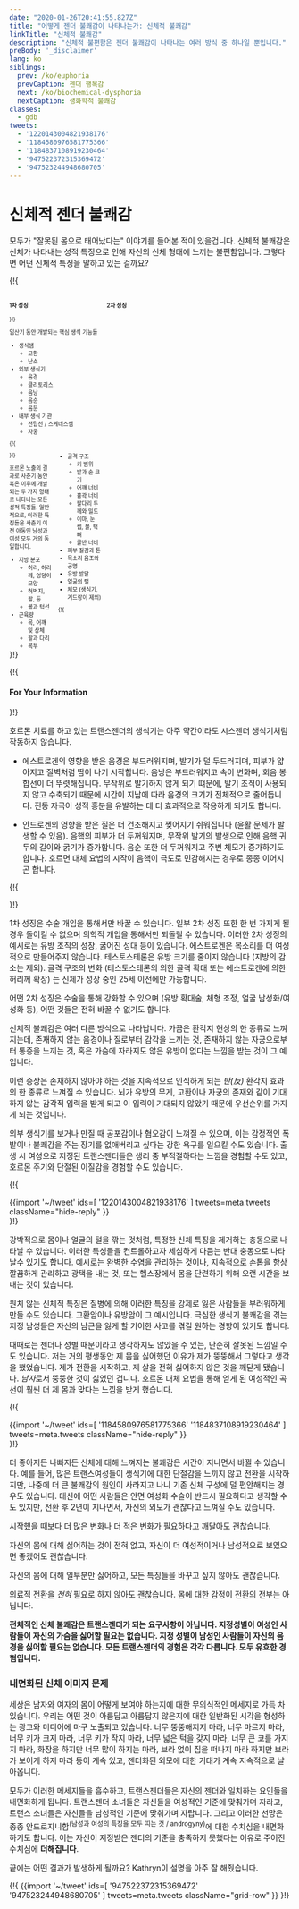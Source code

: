 ```yaml
---
date: "2020-01-26T20:41:55.827Z"
title: "어떻게 젠더 불쾌감이 나타나는가: 신체적 불쾌감"
linkTitle: "신체적 불쾌감"
description: "신체적 불편함은 젠더 불쾌감이 나타나는 여러 방식 중 하나일 뿐입니다."
preBody: '_disclaimer'
lang: ko
siblings:
  prev: /ko/euphoria
  prevCaption: 젠더 행복감
  next: /ko/biochemical-dysphoria
  nextCaption: 생화학적 불쾌감
classes:
  - gdb
tweets:
  - '1220143004821938176'
  - '1184580976581775366'
  - '1184837108919230464'
  - '947522372315369472'
  - '947523244948680705'
---
```


# 신체적 젠더 불쾌감

모두가 "잘못된 몸으로 태어났다는" 이야기를 들어본 적이 있을겁니다. 신체적 불쾌감은 신체가 나타내는 성적 특징으로 인해 자신의 신체 형태에 느끼는 불편함입니다. 그렇다면 어떤 신체적 특징을 말하고 있는 걸까요?

{!{
<style>

.fact-grid h4 { font-weight: 600;grid-row: 1; }

.fact-grid li {break-inside: avoid;}

@media (min-width: 500px) {
  .fact-grid {
    display: grid;
    grid-template-columns: 1fr 2fr;
    grid-template-rows: min-content 1fr;
    grid-column-gap: 1em;
    font-size: 0.7em;
  }

  .fact-grid .two-col { column-count: 2; }
}

</style>
<div class="fact-grid ">
  <h4>1차 성징</h4>
  <div>
}!}

임산기 동안 개발되는 핵심 생식 기능들

- 생식샘
  - 고환
  - 난소
- 외부 생식기
  - 음경
  - 클리토리스
  - 음낭
  - 음순
  - 음문
- 내부 생식 기관
  - 전립선 / 스케네스샘
  - 자궁


{!{ </div>  <h4>2차 성징</h4>
<div class="two-col"> }!}

호르몬 노출의 결과로 사춘기 동안 혹은 이후에 개발되는 두 가지 형태로 나타나는 모든 성적 특징들. 일반적으로, 이러한 특징들은 사춘기 이전 아동인 남성과 여성 모두 거의 동일합니다.

- 지방 분포
  - 허리, 허리께, 엉덩이 모양
  - 허벅지, 팔, 등
  - 볼과 턱선
- 근육량
  - 목, 어꺠 및 상체
  - 팔과 다리
  - 복부
- 골격 구조
  - 키 범위
  - 발과 손 크기
  - 어꺠 너비
  - 흉곽 너비
  - 팔다리 두께와 밀도
  - 이마, 눈썹, 볼, 턱뼈
  - 골반 너비
- 피부 질감과 톤
- 목소리 음조와 공명
- 유방 발달
- 얼굴의 털
- 체모 (생식기, 겨드랑이 제외)


{!{ </div></div> }!}

{!{ <div class="gutter"><div class="card"><div class="card-body"><h4 class="card-title">For Your Information</h4> }!}

호르몬 치료를 하고 있는 트랜스젠더의 생식기는 아주 약간이라도 시스젠더 생식기처럼 작동하지 않습니다.

- 에스트로겐의 영향을 받은 음경은 부드러워지며, 발기가 덜 두드러지며, 피부가 얇아지고 질벽처럼 땀이 나기 시작합니다. 음낭은 부드러워지고 속이 변화며, 회음 봉합선이 더 뚜렷해집니다. 무작위로 발기하지 않게 되기 떄문에, 발기 조직이 사용되지 않고 수축되기 때문에 시간이 지남에 따라 음경의 크기가 전체적으로 줄어듭니다. 진동 자극이 성적 흥분을 유발하는 데 더 효과적으로 작용하게 되기도 합니다.

- 안드로겐의 영향을 받은 질은 더 건조해지고 찢어지기 쉬워집니다 (윤활 문제가 발생할 수 있음). 음핵의 피부가 더 두꺼워지며, 무작위 발기의 발생으로 인해 음핵 귀두의 길이와 굵기가 증가합니다. 음순 또한 더 두꺼워지고 주변 체모가 증가하기도 합니다. 호르면 대체 요법의 시작이 음핵이 극도로 민감해지는 경우로 종종 이어지곤 합니다.

{!{ </div></div></div> }!}

1차 성징은 수술 개입을 통해서만 바꿀 수 있습니다. 일부 2차 성징 또한 한 번 가지게 될 경우 돌이킬 수 없으며 의학적 개입을 통해서만 되돌릴 수 있습니다. 이러한 2차 성징의 예시로는 유방 조직의 성장, 굵어진 성대 등이 있습니다. 에스트로겐은 목소리를 더 여성적으로 만들어주지 않습니다. 테스토스테론은 유방 크기를 줄이지 않습니다 (지방의 감소는 제외). 골격 구조의 변화 (테스토스테론의 의한 골격 확대 또는 에스트로겐에 의한 허리께 확장) 는 신체가 성장 중인 25세 이전에만 가능합니다.

어떤 2차 성징은 수술을 통해 강화할 수 있으며 (유방 확대술, 체형 조정, 얼굴 남성화/여성화 등), 어떤 것들은 전혀 바꿀 수 없기도 합니다.

신체적 불쾌감은 여러 다른 방식으로 나타납니다. 가끔은 환각지 현상의 한 종류로 느껴지는데, 존재하지 않는 음경이나 질로부터 감각을 느끼는 것, 존재하지 않는 자궁으로부터 통증을 느끼는 것, 혹은 가슴에 자라지도 않은 유방이 없다는 느낌을 받는 것이 그 예입니다.

이런 증상은 존재하지 않아야 하는 것을 지속적으로 인식하게 되는 *반(反)* 환각지 효과의 한 종류로 느껴질 수 있습니다. 뇌가 유방의 무게, 고환이나 자궁의 존재와 같이 기대하지 않는 감각적 입력을 받게 되고 이 입력이 기대되지 않았기 때문에 우선순위를 가지게 되는 것입니다.

외부 생식기를 보거나 만질 때 공포감이나 혐오감이 느껴질 수 있으며, 이는 감정적인 폭발이나 불쾌감을 주는 장기를 없애버리고 싶다는 강한 욕구를 일으킬 수도 있습니다. 출생 시 여성으로 지정된 트랜스젠더들은 생리 중 부적절하다는 느낌을 경험할 수도 있고, 호르몬 주기와 단절된 이질감을 경험할 수도 있습니다.

{!{ <div class="gutter">{{import '~/tweet' ids=[
  '1220143004821938176'
] tweets=meta.tweets className="hide-reply" }}</div> }!}

강박적으로 몸이나 얼굴의 털을 깎는 것처럼, 특정한 신체 특징을 제거하는 충동으로 나타날 수 있습니다. 이러한 특성들을 컨트롤하고자 세심하게 다듬는 반대 충동으로 나타날수 있기도 합니다. 예시로는 완벽한 수염을 관리하는 것이나, 지속적으로 손톱을 항상 깔끔하게 관리하고 광택을 내는 것, 또는 헬스장에서 몸을 단련하기 위해 오랜 시간을 보내는 것이 있습니다.

원치 않는 신체적 특징은 질병에 의해 이러한 특징을 강제로 잃은 사람들을 부러워하게 만들 수도 있습니다. 고환암이나 유방암이 그 예시입니다. 극심한 생식기 불쾌감을 겪는 지정 남성들은 자신의 남근을 잃게 할 기이한 사고를 겪길 원하는 경향이 있기도 합니다.

때때로는 젠더나 성별 때문이라고 생각하지도 않았을 수 있는, 단순히 잘못된 느낌일 수도 있습니다. 저는 거의 평생동안 제 몸을 싫어했던 이유가 제가 뚱뚱해서 그렇다고 생각을 했었습니다. 제가 전환을 시작하고, 제 살을 전혀 싫어하지 않은 것을 깨닫게 됐습니다. *남자*로서 뚱뚱한 것이 싫었던 겁니다. 호르몬 대체 요법을 통해 얻게 된 여성적인 곡선이 훨씬 더 제 몸과 맞다는 느낌을 받게 했습니다.

{!{ <div class="gutter">{{import '~/tweet' ids=[
  '1184580976581775366'
  '1184837108919230464'
] tweets=meta.tweets className="hide-reply" }}</div> }!}

더 좋아지든 나빠지든 신체에 대해 느껴지는 불쾌감은 시간이 지나면서 바뀔 수 있습니다. 예를 들어, 많은 트랜스여성들이 생식기에 대한 단절감을 느끼지 않고 전환을 시작하지만, 나중에 더 큰 불쾌감의 원인이 사라지고 나니 기존 신체 구성에 덜 편안해지는 경우도 있습니다. 대신에 어떤 사람들은 안면 여성화 수술이 반드시 필요하다고 생각할 수도 있지만, 전환 후 2년이 지나면서, 자신의 외모가 괜찮다고 느껴질 수도 있습니다.

시작했을 때보다 더 많은 변화나 더 적은 변화가 필요하다고 깨달아도 괜찮습니다.

자신의 몸에 대해 싫어하는 것이 전혀 없고, 자신이 더 여성적이거나 남성적으로 보였으면 좋겠어도 괜찮습니다.

자신의 몸에 대해 일부분만 싫어하고, 모든 특징들을 바꾸고 싶지 않아도 괜찮습니다.

의료적 전환을 *전혀* 필요로 하지 않아도 괜찮습니다. 몸에 대한 감정이 전환의 전부는 아닙니다.

**전체적인 신체 불쾌감은 트랜스젠더가 되는 요구사항이 아닙니다. 지정성별이 여성인 사람들이 자신의 가슴을 싫어할 필요는 없습니다. 지정 성별이 남성인 사람들이 자신의 음경을 싫어할 필요는 없습니다. 모든 트랜스젠더의 경험은 각각 다릅니다. 모두 유효한 경험입니다.**

### 내면화된 신체 이미지 문제

세상은 남자와 여자의 몸이 어떻게 보여야 하는지에 대한 무의식적인 메세지로 가득 차 있습니다. 우리는 어떤 것이 아름답고 아름답지 않은지에 대한 일반화된 시각을 형성하는 광고와 미디어에 마구 노출되고 있습니다. 너무 뚱뚱해지지 마라, 너무 마르지 마라, 너무 키가 크지 마라, 너무 키가 작지 마라, 너무 넓은 턱을 갖지 마라, 너무 큰 코를 가지지 마라, 화장을 하지만 너무 많이 하지는 마라, 브라 없이 집을 떠나지 마라 하지만 브라가 보이게 하지 마라 등이 계속 있고, 젠더화된 외모에 대한 기대가 계속 지속적으로 날아옵니다.

모두가 이러한 메세지들을 흡수하고, 트랜스젠더들은 자신의 젠더와 일치하는 요인들을 내면화하게 됩니다. 트랜스젠더 소녀들은 자신들을 여성적인 기준에 맞춰가며 자라고, 트랜스 소녀들은 자신들을 남성적인 기준에 맞춰가며 자랍니다. 그리고 이러한 선망은 종종 안드로지니함<sup>(남성과 여성의 특징을 모두 띠는 것 / androgyny)</sup>에 대한 수치심을 내면화하기도 합니다. 이는 자신이 지정받은 젠더의 기준을 충족하지 못했다는 이유로 주어진 수치심에 **더해집니다**.


끝에는 어떤 결과가 발생하게 될까요? Kathryn이 설명을 아주 잘 해줬습니다.

{!{ {{import '~/tweet' ids=[
  '947522372315369472'
  '947523244948680705'
] tweets=meta.tweets className="grid-row" }} }!}

